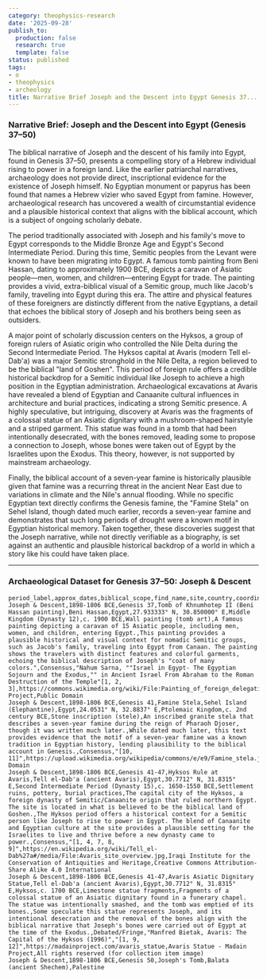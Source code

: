 ```yaml
---
category: theophysics-research
date: '2025-09-28'
publish_to:
  production: false
  research: true
  template: false
status: published
tags:
- o
- theophysics
- archeology
title: Narrative Brief Joseph and the Descent into Egypt Genesis 37...
---
```

   
### Narrative Brief: Joseph and the Descent into Egypt (Genesis 37–50)   
   
The biblical narrative of Joseph and the descent of his family into Egypt, found in Genesis 37–50, presents a compelling story of a Hebrew individual rising to power in a foreign land. Like the earlier patriarchal narratives, archaeology does not provide direct, inscriptional evidence for the existence of Joseph himself. No Egyptian monument or papyrus has been found that names a Hebrew vizier who saved Egypt from famine. However, archaeological research has uncovered a wealth of circumstantial evidence and a plausible historical context that aligns with the biblical account, which is a subject of ongoing scholarly debate.   
   
The period traditionally associated with Joseph and his family's move to Egypt corresponds to the Middle Bronze Age and Egypt's Second Intermediate Period. During this time, Semitic peoples from the Levant were known to have been migrating into Egypt. A famous tomb painting from Beni Hassan, dating to approximately 1900 BCE, depicts a caravan of Asiatic people—men, women, and children—entering Egypt for trade. The painting provides a vivid, extra-biblical visual of a Semitic group, much like Jacob's family, traveling into Egypt during this era. The attire and physical features of these foreigners are distinctly different from the native Egyptians, a detail that echoes the biblical story of Joseph and his brothers being seen as outsiders.     
   
A major point of scholarly discussion centers on the Hyksos, a group of foreign rulers of Asiatic origin who controlled the Nile Delta during the Second Intermediate Period. The Hyksos capital at Avaris (modern Tell el-Dab'a) was a major Semitic stronghold in the Nile Delta, a region believed to be the biblical "land of Goshen". This period of foreign rule offers a credible historical backdrop for a Semitic individual like Joseph to achieve a high position in the Egyptian administration. Archaeological excavations at Avaris have revealed a blend of Egyptian and Canaanite cultural influences in architecture and burial practices, indicating a strong Semitic presence. A highly speculative, but intriguing, discovery at Avaris was the fragments of a colossal statue of an Asiatic dignitary with a mushroom-shaped hairstyle and a striped garment. This statue was found in a tomb that had been intentionally desecrated, with the bones removed, leading some to propose a connection to Joseph, whose bones were taken out of Egypt by the Israelites upon the Exodus. This theory, however, is not supported by mainstream archaeology.     
   
Finally, the biblical account of a seven-year famine is historically plausible given that famine was a recurring threat in the ancient Near East due to variations in climate and the Nile's annual flooding. While no specific Egyptian text directly confirms the Genesis famine, the "Famine Stela" on Sehel Island, though dated much earlier, records a seven-year famine and demonstrates that such long periods of drought were a known motif in Egyptian historical memory. Taken together, these discoveries suggest that the Joseph narrative, while not directly verifiable as a biography, is set against an authentic and plausible historical backdrop of a world in which a story like his could have taken place.     
   
   
---   
   
### Archaeological Dataset for Genesis 37–50: Joseph & Descent   
   
```
period_label,approx_dates,biblical_scope,find_name,site,country,coordinates,period_tag,date_range,material,description,relevance_to_text,status,primary_source,secondary_source,image_url,image_credit,image_license
Joseph & Descent,1898-1806 BCE,Genesis 37,Tomb of Khnumhotep II (Beni Hassan painting),Beni Hassan,Egypt,27.933333° N, 30.850000° E,Middle Kingdom (Dynasty 12),c. 1900 BCE,Wall painting (tomb art),A famous painting depicting a caravan of 15 Asiatic people, including men, women, and children, entering Egypt.,This painting provides a plausible historical and visual context for nomadic Semitic groups, such as Jacob's family, traveling into Egypt from Canaan. The painting shows the travelers with distinct features and colorful garments, echoing the biblical description of Joseph's "coat of many colors.",Consensus,"Nahum Sarna, ""Israel in Egypt- The Egyptian Sojourn and the Exodus,"" in Ancient Israel From Abraham to the Roman Destruction of the Temple"[1, 2, 3],https://commons.wikimedia.org/wiki/File:Painting_of_foreign_delegation_in_the_tomb_of_Khnumhotep_II_circa_1900_BCE_(Detail_mentioning_%22Abisha_the_Hyksos%22_in_hieroglyphs).jpg,Benihassan Project,Public Domain
Joseph & Descent,1898-1806 BCE,Genesis 41,Famine Stela,Sehel Island (Elephantine),Egypt,24.0531° N, 32.8837° E,Ptolemaic Kingdom,c. 2nd century BCE,Stone inscription (stele),An inscribed granite stela that describes a seven-year famine during the reign of Pharaoh Djoser, though it was written much later.,While dated much later, this text provides evidence that the motif of a seven-year famine was a known tradition in Egyptian history, lending plausibility to the biblical account in Genesis.,Consensus,"[10, 11]",https://upload.wikimedia.org/wikipedia/commons/e/e9/Famine_stela.jpg,Unknown,Public Domain
Joseph & Descent,1898-1806 BCE,Genesis 41-47,Hyksos Rule at Avaris,Tell el-Dab'a (ancient Avaris),Egypt,30.7712° N, 31.8315° E,Second Intermediate Period (Dynasty 15),c. 1650-1550 BCE,Settlement ruins, pottery, burial practices,The capital city of the Hyksos, a foreign dynasty of Semitic/Canaanite origin that ruled northern Egypt. The site is located in what is believed to be the biblical land of Goshen.,The Hyksos period offers a historical context for a Semitic person like Joseph to rise to power in Egypt. The blend of Canaanite and Egyptian culture at the site provides a plausible setting for the Israelites to live and thrive before a new dynasty came to power.,Consensus,"[1, 4, 7, 8, 9]",https://en.wikipedia.org/wiki/Tell_el-Dab%27a#/media/File:Avaris_site_overview.jpg,Iraqi Institute for the Conservation of Antiquities and Heritage,Creative Commons Attribution-Share Alike 4.0 International
Joseph & Descent,1898-1806 BCE,Genesis 41-47,Avaris Asiatic Dignitary Statue,Tell el-Dab'a (ancient Avaris),Egypt,30.7712° N, 31.8315° E,Hyksos,c. 1700 BCE,Limestone statue fragments,Fragments of a colossal statue of an Asiatic dignitary found in a funerary chapel. The statue was intentionally smashed, and the tomb was emptied of its bones.,Some speculate this statue represents Joseph, and its intentional desecration and the removal of the bones align with the biblical narrative that Joseph's bones were carried out of Egypt at the time of the Exodus.,Debated/Fringe,"Manfred Bietak, Avaris: The Capital of the Hyksos (1996)","[1, 9, 12]",https://madainproject.com/avaris_statue,Avaris Statue - Madain Project,All rights reserved (for collection item image)
Joseph & Descent,1898-1806 BCE,Genesis 50,Joseph's Tomb,Balata (ancient Shechem),Palestine
```
